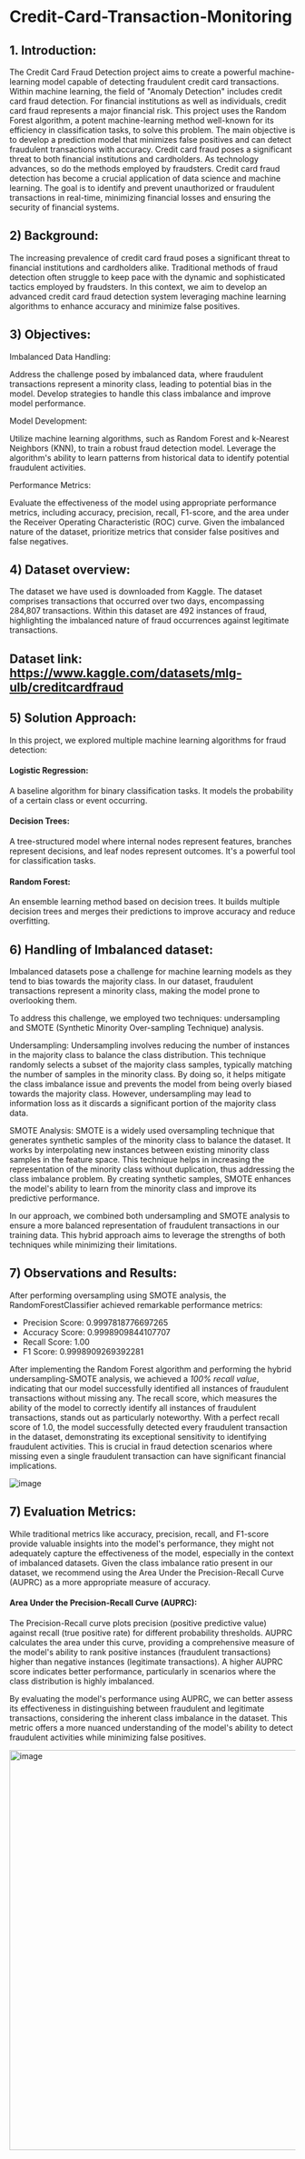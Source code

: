 # Credit-Card-Transaction-Monitoring
## 1. Introduction:
The Credit Card Fraud Detection project aims to create a powerful machine-learning model capable of detecting fraudulent credit card transactions. Within machine learning, the field of "Anomaly Detection" includes credit card fraud detection. For financial institutions as well as individuals, credit card fraud represents a major financial risk. This project uses the Random Forest algorithm, a potent machine-learning method well-known for its efficiency in classification tasks, to solve this problem. The main objective is to develop a prediction model that minimizes false positives and can detect fraudulent transactions with accuracy.
Credit card fraud poses a significant threat to both financial institutions and cardholders. As technology advances, so do the methods employed by fraudsters. Credit card fraud detection has become a crucial application of data science and machine learning. The goal is to identify and prevent unauthorized or fraudulent transactions in real-time, minimizing financial losses and ensuring the security of financial systems.

## 2) Background:

The increasing prevalence of credit card fraud poses a significant threat to financial institutions and cardholders alike. Traditional methods of fraud detection often struggle to keep pace with the dynamic and sophisticated tactics employed by fraudsters. In this context, we aim to develop an advanced credit card fraud detection system leveraging machine learning algorithms to enhance accuracy and minimize false positives.

## 3) Objectives:

Imbalanced Data Handling:

Address the challenge posed by imbalanced data, where fraudulent transactions represent a minority class, leading to potential bias in the model. Develop strategies to handle this class imbalance and improve model performance.

Model Development:

Utilize machine learning algorithms, such as Random Forest and k-Nearest Neighbors (KNN), to train a robust fraud detection model. Leverage the algorithm's ability to learn patterns from historical data to identify potential fraudulent activities.

Performance Metrics:

Evaluate the effectiveness of the model using appropriate performance metrics, including accuracy, precision, recall, F1-score, and the area under the Receiver Operating Characteristic (ROC) curve. Given the imbalanced nature of the dataset, prioritize metrics that consider false positives and false negatives.

## 4) Dataset overview:
The dataset we have used is downloaded from Kaggle. The dataset comprises transactions that occurred over two days, encompassing 284,807 transactions. Within this dataset are 492 instances of fraud, highlighting the imbalanced nature of fraud occurrences against legitimate transactions.
## Dataset link: https://www.kaggle.com/datasets/mlg-ulb/creditcardfraud

## 5) Solution Approach: 
In this project, we explored multiple machine learning algorithms for fraud detection:

#### Logistic Regression: 
A baseline algorithm for binary classification tasks. It models the probability of a certain class or event occurring.
#### Decision Trees: 
A tree-structured model where internal nodes represent features, branches represent decisions, and leaf nodes represent outcomes. It's a powerful tool for classification tasks.
#### Random Forest: 
An ensemble learning method based on decision trees. It builds multiple decision trees and merges their predictions to improve accuracy and reduce overfitting.

## 6) Handling of Imbalanced dataset:
Imbalanced datasets pose a challenge for machine learning models as they tend to bias towards the majority class. In our dataset, fraudulent transactions represent a minority class, making the model prone to overlooking them.

To address this challenge, we employed two techniques: undersampling and SMOTE (Synthetic Minority Over-sampling Technique) analysis.

Undersampling:
Undersampling involves reducing the number of instances in the majority class to balance the class distribution. This technique randomly selects a subset of the majority class samples, typically matching the number of samples in the minority class. By doing so, it helps mitigate the class imbalance issue and prevents the model from being overly biased towards the majority class. However, undersampling may lead to information loss as it discards a significant portion of the majority class data.

SMOTE Analysis:
SMOTE is a widely used oversampling technique that generates synthetic samples of the minority class to balance the dataset. It works by interpolating new instances between existing minority class samples in the feature space. This technique helps in increasing the representation of the minority class without duplication, thus addressing the class imbalance problem. By creating synthetic samples, SMOTE enhances the model's ability to learn from the minority class and improve its predictive performance.

In our approach, we combined both undersampling and SMOTE analysis to ensure a more balanced representation of fraudulent transactions in our training data. This hybrid approach aims to leverage the strengths of both techniques while minimizing their limitations.

## 7) Observations and Results:
After performing oversampling using SMOTE analysis, the RandomForestClassifier achieved remarkable performance metrics:

- Precision Score: 0.9997818776697265
- Accuracy Score: 0.9998909844107707
- Recall Score: 1.00
- F1 Score: 0.9998909269392281

After implementing the Random Forest algorithm and performing the hybrid undersampling-SMOTE analysis, we achieved a _100% recall value_, indicating that our model successfully identified all instances of fraudulent transactions without missing any. The recall score, which measures the ability of the model to correctly identify all instances of fraudulent transactions, stands out as particularly noteworthy. With a perfect recall score of 1.0, the model successfully detected every fraudulent transaction in the dataset, demonstrating its exceptional sensitivity to identifying fraudulent activities. This is crucial in fraud detection scenarios where missing even a single fraudulent transaction can have significant financial implications.

![image](https://github.com/khushijindal06/Credit-Card-Transaction-Monitoring/assets/84064758/61a56995-0679-41bb-a956-5a5f55348a55)

## 7) Evaluation Metrics:
While traditional metrics like accuracy, precision, recall, and F1-score provide valuable insights into the model's performance, they might not adequately capture the effectiveness of the model, especially in the context of imbalanced datasets. Given the class imbalance ratio present in our dataset, we recommend using the Area Under the Precision-Recall Curve (AUPRC) as a more appropriate measure of accuracy.

#### Area Under the Precision-Recall Curve (AUPRC):
The Precision-Recall curve plots precision (positive predictive value) against recall (true positive rate) for different probability thresholds. AUPRC calculates the area under this curve, providing a comprehensive measure of the model's ability to rank positive instances (fraudulent transactions) higher than negative instances (legitimate transactions). A higher AUPRC score indicates better performance, particularly in scenarios where the class distribution is highly imbalanced.

By evaluating the model's performance using AUPRC, we can better assess its effectiveness in distinguishing between fraudulent and legitimate transactions, considering the inherent class imbalance in the dataset. This metric offers a more nuanced understanding of the model's ability to detect fraudulent activities while minimizing false positives.

<img width="704" alt="image" src="https://github.com/khushijindal06/Credit-Card-Transaction-Monitoring/assets/84064758/db2a9a8e-f53e-4b07-b505-3bf3145d7775">


